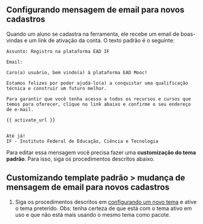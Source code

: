 ## Configurando mensagem de email para novos cadastros

Quando um aluno se cadastra na ferramenta, ele recebe um email de boas-vindas e um link de ativação da conta. O texto padrão é o seguinte: 

```
Assunto: Registro na plataforma EAD IF

Email: 

Caro(a) usuário, bem vindo(a) à plataforma EAD Mooc!

Estamos felizes por poder ajudá-lo(a) a conquistar uma qualificação técnica e construir um futuro melhor.

Para garantir que você tenha acesso a todos os recursos e cursos que temos para oferecer, clique no link abaixo e confirme o seu endereço de e-mail.

{{ activate_url }}


Até já!
IF - Instituto Federal de Educação, Ciência e Tecnologia

```

Para editar essa mensagem você precisa fazer uma **customização do tema padrão**. Para isso, siga os procedimentos descritos abaixo. 

## Customizando template padrão > mudança de mensagem de email para novos cadastros

1. Siga os procedimentos descritos em  [configurando um novo tema](config_theme.md) e ative o tema preterido. Obs: tenha certeza de que está com o tema ativo em uso e que não está mais usando o mesmo tema como pacote. 
